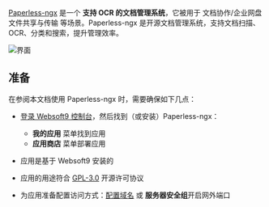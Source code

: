 [Paperless-ngx](https://docs.paperless-ngx.com) 是一个 **支持 OCR 的文档管理系统**，它被用于 文档协作/企业网盘 文件共享与传输  等场景。Paperless-ngx 是开源文档管理系统，支持文档扫描、OCR、分类和搜索，提升管理效率。


![界面](http://libs.websoft9.com/Websoft9/DocsPicture/zh/paperlessngx/paperlessngx-gui-websoft9.png)


## 准备

在参阅本文档使用 Paperless-ngx 时，需要确保如下几点：

- [登录 Websoft9 控制台](./login-console)，然后找到（或安装）Paperless-ngx：
  - **我的应用** 菜单找到应用 
  - **应用商店** 菜单部署应用

- 应用是基于 Websoft9 安装的


- 应用的用途符合 [GPL-3.0](https://opensource.org/licenses/GPL-3.0) 开源许可协议


- 为应用准备配置访问方式：[配置域名](./domain-set) 或 **服务器安全组**开启网外端口